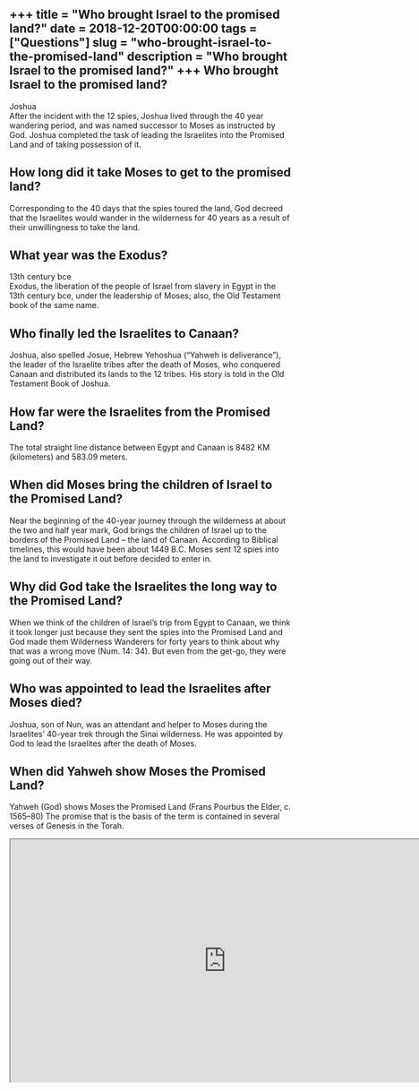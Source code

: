 +++
title = "Who brought Israel to the promised land?"
date = 2018-12-20T00:00:00
tags = ["Questions"]
slug = "who-brought-israel-to-the-promised-land"
description = "Who brought Israel to the promised land?"
+++
Who brought Israel to the promised land?
----------------------------------------

Joshua  
After the incident with the 12 spies, Joshua lived through the 40 year wandering period, and was named successor to Moses as instructed by God. Joshua completed the task of leading the Israelites into the Promised Land and of taking possession of it.

How long did it take Moses to get to the promised land?
-------------------------------------------------------

Corresponding to the 40 days that the spies toured the land, God decreed that the Israelites would wander in the wilderness for 40 years as a result of their unwillingness to take the land.

What year was the Exodus?
-------------------------

13th century bce  
Exodus, the liberation of the people of Israel from slavery in Egypt in the 13th century bce, under the leadership of Moses; also, the Old Testament book of the same name.

Who finally led the Israelites to Canaan?
-----------------------------------------

Joshua, also spelled Josue, Hebrew Yehoshua (“Yahweh is deliverance”), the leader of the Israelite tribes after the death of Moses, who conquered Canaan and distributed its lands to the 12 tribes. His story is told in the Old Testament Book of Joshua.

How far were the Israelites from the Promised Land?
---------------------------------------------------

The total straight line distance between Egypt and Canaan is 8482 KM (kilometers) and 583.09 meters.

When did Moses bring the children of Israel to the Promised Land?
-----------------------------------------------------------------

Near the beginning of the 40-year journey through the wilderness at about the two and half year mark, God brings the children of Israel up to the borders of the Promised Land – the land of Canaan. According to Biblical timelines, this would have been about 1449 B.C. Moses sent 12 spies into the land to investigate it out before decided to enter in.

Why did God take the Israelites the long way to the Promised Land?
------------------------------------------------------------------

When we think of the children of Israel’s trip from Egypt to Canaan, we think it took longer just because they sent the spies into the Promised Land and God made them Wilderness Wanderers for forty years to think about why that was a wrong move (Num. 14: 34). But even from the get-go, they were going out of their way.

Who was appointed to lead the Israelites after Moses died?
----------------------------------------------------------

Joshua, son of Nun, was an attendant and helper to Moses during the Israelites’ 40-year trek through the Sinai wilderness. He was appointed by God to lead the Israelites after the death of Moses.

When did Yahweh show Moses the Promised Land?
---------------------------------------------

Yahweh (God) shows Moses the Promised Land (Frans Pourbus the Elder, c. 1565–80) The promise that is the basis of the term is contained in several verses of Genesis in the Torah.

<iframe allow="accelerometer; autoplay; clipboard-write; encrypted-media; gyroscope; picture-in-picture" allowfullscreen="" class="__youtube_prefs__  epyt-is-override  no-lazyload" data-no-lazy="1" data-origheight="433" data-origwidth="770" data-skipgform_ajax_framebjll="" height="433" id="_ytid_34199" loading="lazy" src="https://www.youtube.com/embed/hUOHdJxonaE?enablejsapi=1&autoplay=0&cc_load_policy=0&cc_lang_pref=&iv_load_policy=1&loop=0&modestbranding=0&rel=1&fs=1&playsinline=0&autohide=2&theme=dark&color=red&controls=1&" title="YouTube player" width="770"></iframe>